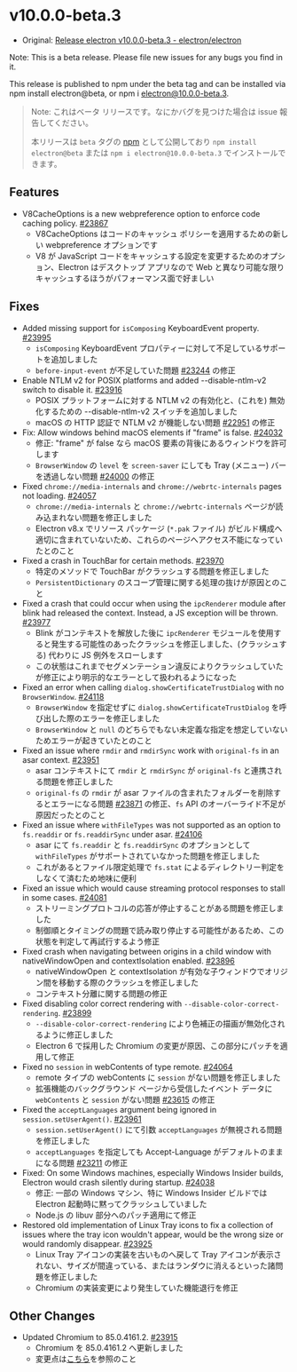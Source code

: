 # v10.0.0-beta.3

- Original: [Release electron v10.0.0-beta.3 - electron/electron](https://github.com/electron/electron/releases/tag/v10.0.0-beta.3)

Note: This is a beta release. Please file new issues for any bugs you find in it.

This release is published to npm under the beta tag and can be installed via npm install electron@beta, or npm i electron@10.0.0-beta.3.

> Note: これはベータ リリースです。なにかバグを見つけた場合は issue 報告してください。
>
> 本リリースは `beta` タグの [npm](https://www.npmjs.com/package/electron) として公開しており `npm install electron@beta` または `npm i electron@10.0.0-beta.3` でインストールできます。

## Features

- V8CacheOptions is a new webpreference option to enforce code caching policy. [#23867](https://github.com/electron/electron/pull/23867)
  - V8CacheOptions はコードのキャッシュ ポリシーを適用するための新しい webpreference オプションです
  - V8 が JavaScript コードをキャッシュする設定を変更するためのオプション、Electron はデスクトップ アプリなので Web と異なり可能な限りキャッシュするほうがパフォーマンス面で好ましい

## Fixes

- Added missing support for `isComposing` KeyboardEvent property. [#23995](https://github.com/electron/electron/pull/23995)
  - `isComposing` KeyboardEvent プロパティーに対して不足しているサポートを追加しました
  - `before-input-event` が不足していた問題 [#23244](https://github.com/electron/electron/issues/23244) の修正
- Enable NTLM v2 for POSIX platforms and added --disable-ntlm-v2 switch to disable it. [#23916](https://github.com/electron/electron/pull/23916)
  - POSIX プラットフォームに対する NTLM v2 の有効化と、(これを) 無効化するための --disable-ntlm-v2 スイッチを追加しました
  - macOS の HTTP 認証で NTLM v2 が機能しない問題 [#22951](https://github.com/electron/electron/issues/22951) の修正
- Fix: Allow windows behind macOS elements if "frame" is false. [#24032](https://github.com/electron/electron/pull/24032)
  - 修正: "frame" が false なら macOS 要素の背後にあるウィンドウを許可します
  - `BrowserWindow` の `level` を `screen-saver` にしても Tray (メニュー) バーを透過しない問題 [#24000](https://github.com/electron/electron/issues/24000) の修正
- Fixed `chrome://media-internals` and `chrome://webrtc-internals` pages not loading. [#24057](https://github.com/electron/electron/pull/24057)
  - `chrome://media-internals` と `chrome://webrtc-internals` ページが読み込まれない問題を修正しました
  - Electron v8.x でリソース パッケージ (`*.pak` ファイル) がビルド構成へ適切に含まれていないため、これらのページへアクセス不能になっていたとのこと
- Fixed a crash in TouchBar for certain methods. [#23970](https://github.com/electron/electron/pull/23970)
  - 特定のメソッドで TouchBar がクラッシュする問題を修正しました
  - `PersistentDictionary` のスコープ管理に関する処理の抜けが原因とのこと
- Fixed a crash that could occur when using the `ipcRenderer` module after blink had released the context. Instead, a JS exception will be thrown. [#23977](https://github.com/electron/electron/pull/23977)
  - Blink がコンテキストを解放した後に `ipcRenderer` モジュールを使用すると発生する可能性のあったクラッシュを修正しました、(クラッシュする) 代わりに JS 例外をスローします
  - この状態はこれまでセグメンテーション違反によりクラッシュしていたが修正により明示的なエラーとして扱われるようになった
- Fixed an error when calling `dialog.showCertificateTrustDialog` with no `BrowserWindow`. [#24118](https://github.com/electron/electron/pull/24118)
  - `BrowserWindow` を指定せずに `dialog.showCertificateTrustDialog` を呼び出した際のエラーを修正しました
  - `BrowserWindow` と `null` のどちらでもない未定義な指定を想定していないためエラーが起きていたとのこと
- Fixed an issue where `rmdir` and `rmdirSync` work with `original-fs` in an asar context. [#23951](https://github.com/electron/electron/pull/23951)
  - asar コンテキストにて `rmdir` と `rmdirSync` が `original-fs` と連携される問題を修正しました
  - `original-fs` の `rmdir` が asar ファイルの含まれたフォルダーを削除するとエラーになる問題 [#23871](https://github.com/electron/electron/issues/23871) の修正、`fs` API のオーバーライド不足が原因だったとのこと
- Fixed an issue where `withFileTypes` was not supported as an option to `fs.readdir` or `fs.readdirSync` under asar. [#24106](https://github.com/electron/electron/pull/24106)
  - asar にて `fs.readdir` と `fs.readdirSync` のオプションとして `withFileTypes` がサポートされていなかった問題を修正しました
  - これがあるとファイル限定処理で `fs.stat` によるディレクトリー判定をしなくて済むため地味に便利
- Fixed an issue which would cause streaming protocol responses to stall in some cases. [#24081](https://github.com/electron/electron/pull/24081)
  - ストリーミングプロトコルの応答が停止することがある問題を修正しました
  - 制御順とタイミングの問題で読み取り停止する可能性があるため、この状態を判定して再試行するよう修正
- Fixed crash when navigating between origins in a child window with nativeWindowOpen and contextIsolation enabled. [#23896](https://github.com/electron/electron/pull/23896)
  - nativeWindowOpen と contextIsolation が有効な子ウィンドウでオリジン間を移動する際のクラッシュを修正しました
  - コンテキスト分離に関する問題の修正
- Fixed disabling color correct rendering with `--disable-color-correct-rendering`. [#23899](https://github.com/electron/electron/pull/23899)
  - `--disable-color-correct-rendering` により色補正の描画が無効化されるように修正しました
  - Electron 6 で採用した Chromium の変更が原因、この部分にパッチを適用して修正
- Fixed no `session` in webContents of type remote. [#24064](https://github.com/electron/electron/pull/24064)
  - remote タイプの webContents に `session` がない問題を修正しました
  - 拡張機能のバックグラウンド ページから受信したイベント データに `webContents` と `session` がない問題 [#23615](https://github.com/electron/electron/issues/23615) の修正
- Fixed the `acceptLanguages` argument being ignored in `session.setUserAgent()`. [#23961](https://github.com/electron/electron/pull/23961)
  - `session.setUserAgent()` にて引数 `acceptLanguages` が無視される問題を修正しました
  - `acceptLanguages` を指定しても Accept-Language がデフォルトのままになる問題 [#23211](https://github.com/electron/electron/issues/23211) の修正
- Fixed: On some Windows machines, especially Windows Insider builds, Electron would crash silently during startup. [#24038](https://github.com/electron/electron/pull/24038)
  - 修正: 一部の Windows マシン、特に Windows Insider ビルドでは Electron 起動時に黙ってクラッシュしていました
  - Node.js の libuv 部分へのパッチ適用にて修正
- Restored old implementation of Linux Tray icons to fix a collection of issues where the tray icon wouldn't appear, would be the wrong size or would randomly disappear. [#23925](https://github.com/electron/electron/pull/23925)
  - Linux Tray アイコンの実装を古いものへ戻して Tray アイコンが表示されない、サイズが間違っている、またはランダウに消えるといった諸問題を修正しました
  - Chromium の実装変更により発生していた機能退行を修正

## Other Changes

- Updated Chromium to 85.0.4161.2. [#23915](https://github.com/electron/electron/pull/23915)
  - Chromium を 85.0.4161.2 へ更新しました
  - 変更点は[こちら](https://developers.google.com/web/updates/2020/08/nic85)を参照のこと
